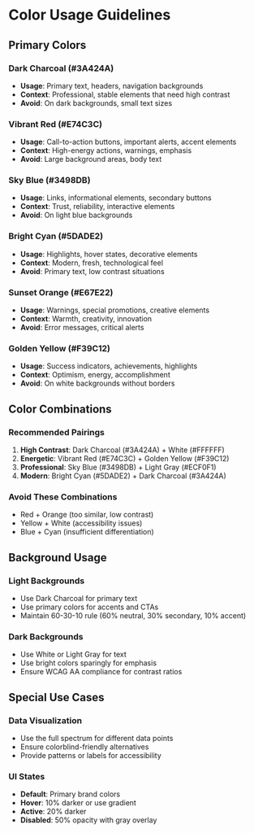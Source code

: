 # Color Usage Guidelines

## Primary Colors

### Dark Charcoal (#3A424A)
- **Usage**: Primary text, headers, navigation backgrounds
- **Context**: Professional, stable elements that need high contrast
- **Avoid**: On dark backgrounds, small text sizes

### Vibrant Red (#E74C3C)
- **Usage**: Call-to-action buttons, important alerts, accent elements
- **Context**: High-energy actions, warnings, emphasis
- **Avoid**: Large background areas, body text

### Sky Blue (#3498DB)
- **Usage**: Links, informational elements, secondary buttons
- **Context**: Trust, reliability, interactive elements
- **Avoid**: On light blue backgrounds

### Bright Cyan (#5DADE2)
- **Usage**: Highlights, hover states, decorative elements
- **Context**: Modern, fresh, technological feel
- **Avoid**: Primary text, low contrast situations

### Sunset Orange (#E67E22)
- **Usage**: Warnings, special promotions, creative elements
- **Context**: Warmth, creativity, innovation
- **Avoid**: Error messages, critical alerts

### Golden Yellow (#F39C12)
- **Usage**: Success indicators, achievements, highlights
- **Context**: Optimism, energy, accomplishment
- **Avoid**: On white backgrounds without borders

## Color Combinations

### Recommended Pairings
1. **High Contrast**: Dark Charcoal (#3A424A) + White (#FFFFFF)
2. **Energetic**: Vibrant Red (#E74C3C) + Golden Yellow (#F39C12)
3. **Professional**: Sky Blue (#3498DB) + Light Gray (#ECF0F1)
4. **Modern**: Bright Cyan (#5DADE2) + Dark Charcoal (#3A424A)

### Avoid These Combinations
- Red + Orange (too similar, low contrast)
- Yellow + White (accessibility issues)
- Blue + Cyan (insufficient differentiation)

## Background Usage

### Light Backgrounds
- Use Dark Charcoal for primary text
- Use primary colors for accents and CTAs
- Maintain 60-30-10 rule (60% neutral, 30% secondary, 10% accent)

### Dark Backgrounds
- Use White or Light Gray for text
- Use bright colors sparingly for emphasis
- Ensure WCAG AA compliance for contrast ratios

## Special Use Cases

### Data Visualization
- Use the full spectrum for different data points
- Ensure colorblind-friendly alternatives
- Provide patterns or labels for accessibility

### UI States
- **Default**: Primary brand colors
- **Hover**: 10% darker or use gradient
- **Active**: 20% darker
- **Disabled**: 50% opacity with gray overlay